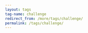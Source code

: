 ```yaml
---
layout: tags
tag-name: challenge
redirect_from: /more/tags/challenge/
permalink: /tags/challenge/
---
```

